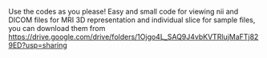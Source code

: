 Use the codes as you please! 
Easy and small code for viewing nii and DICOM files for MRI
3D representation and individual slice 
for sample files, you can download them from https://drive.google.com/drive/folders/1Ojgo4L_SAQ9J4vbKVTRlujMaFTj829ED?usp=sharing
